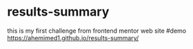 # results-summary
this is my first challenge from frontend mentor web site
#demo
https://ahemimed1.github.io/results-summary/
